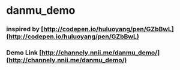 # danmu_demo

### inspired by [http://codepen.io/huluoyang/pen/GZbBwL](http://codepen.io/huluoyang/pen/GZbBwL)

### Demo Link [http://channely.nnii.me/danmu_demo/](http://channely.nnii.me/danmu_demo/)
